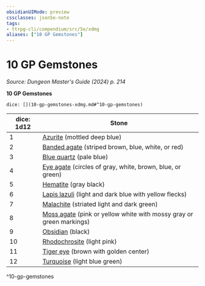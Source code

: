 ```yaml
---
obsidianUIMode: preview
cssclasses: json5e-note
tags:
- ttrpg-cli/compendium/src/5e/xdmg
aliases: ["10 GP Gemstones"]
---
```

# 10 GP Gemstones
*Source: Dungeon Master's Guide (2024) p. 214* 

**10 GP Gemstones**

`dice: [](10-gp-gemstones-xdmg.md#^10-gp-gemstones)`

| dice: 1d12 | Stone |
|------------|-------|
| 1 | [Azurite](Mechanics/items/azurite-xdmg.md) (mottled deep blue) |
| 2 | [Banded agate](Mechanics/items/banded-agate-xdmg.md) (striped brown, blue, white, or red) |
| 3 | [Blue quartz](Mechanics/items/blue-quartz-xdmg.md) (pale blue) |
| 4 | [Eye agate](Mechanics/items/eye-agate-xdmg.md) (circles of gray, white, brown, blue, or green) |
| 5 | [Hematite](Mechanics/items/hematite-xdmg.md) (gray black) |
| 6 | [Lapis lazuli](Mechanics/items/lapis-lazuli-xdmg.md) (light and dark blue with yellow flecks) |
| 7 | [Malachite](Mechanics/items/malachite-xdmg.md) (striated light and dark green) |
| 8 | [Moss agate](Mechanics/items/moss-agate-xdmg.md) (pink or yellow white with mossy gray or green markings) |
| 9 | [Obsidian](Mechanics/items/obsidian-xdmg.md) (black) |
| 10 | [Rhodochrosite](Mechanics/items/rhodochrosite-xdmg.md) (light pink) |
| 11 | [Tiger eye](Mechanics/items/tiger-eye-xdmg.md) (brown with golden center) |
| 12 | [Turquoise](Mechanics/items/turquoise-xdmg.md) (light blue green) |
^10-gp-gemstones